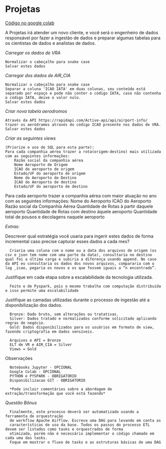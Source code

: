 # Projetas

[Código no google colab](https://colab.research.google.com/drive/17TG3qnL-Q3OmoRCAWL5BtkcslVqlVBm1?usp=sharing)

  A Projetas irá atender um novo cliente, e você será o engenheiro de dados responsável por fazer a ingestão de dados e preparar algumas tabelas para os cientistas de dados e analistas de dados.

*Carregar os dados de VRA*

	Normalizar o cabeçalho para snake case
	Salvar estes dados
	
*Carregar dos dados de AIR_CIA*

	Normalizar o cabeçalho para snake case
	Separar a coluna 'ICAO IATA' em duas colunas, seu conteúdo está separado por espaço e pode não conter o código IATA, caso não contenha o código IATA, deixe o valor nulo.
	Salvar estes dados

*Criar nova tabela aerodromos*

	Através da API https://rapidapi.com/Active-api/api/airport-info/ trazer os aeródramos através do código ICAO presente nos dados de VRA.
	Salvar estes dados

*Criar as seguintes views*

	(Priorize o uso de SQL para esta parte):
	Para cada companhia aérea trazer a rota(origem-destino) mais utilizada com as seguintes informações:
		Razão social da companhia aérea
		Nome Aeroporto de Origem
		ICAO do aeroporto de origem
		Estado/UF do aeroporto de origem
		Nome do Aeroporto de Destino
		ICAO do Aeroporto de destino
		Estado/UF do aeroporto de destino

Para cada aeroporto trazer a companhia aérea com maior atuação no ano com as seguintes informações:
	Nome do Aeroporto
	ICAO do Aeroporto
	Razão social da Companhia Aérea
	Quantidade de Rotas à partir daquele aeroporto
	Quantidade de Rotas com destino àquele aeroporto
	Quantidade total de pousos e decolagens naquele aeroporto

*Extras:*

Descrever qual estratégia você usaria para ingerir estes dados de forma incremental caso precise capturar esses dados a cada mes?
	  
	  Criaria uma coluna com o nome ou a data dos arquivos de origem (os csv e json tem nome com uma parte da data), consultaria no destino qual foi a última carga e subiria a diferença usando append. No caso da API eu consultaria os dados dos novos arquivos, compararia com o log _icao, pegaria os novos e os que fossem iguais a “n encontrado”.
	
Justifique em cada etapa sobre a escalabilidade da tecnologia utilizada.
	  
	  Feito o de Pyspark, pois o mesmo trabalha com computação distribuída e isso permite uma escalabilidade
	  
Justifique as camadas utilizadas durante o processo de ingestão até a disponibilização dos dados.
	  
	  Bronze: Dado bruto, sem alterações ou tratativas.
	  Silver: Dados tratado e normalizados conforme solicitado aplicando regras de negócio.
	  Gold: Dados disponibilizados para os usuários em formato de view, fazendo criptografia em dados sensíveis.

      Arquivos e API = Bronze
      ELT de VR e AIR_CIA = Silver
      Views = Gold

Observações

	  Notebooks Jupyter - OPCIONAL
      Google Colab - OPCIONAL
      PYTHON e PYSPARK - OBRIGATORIO 
      Disponibilizacao GIT - OBRIGATORIO
      
      *Pode incluir comentários sobre a abordagem de extração/transformação que você está fazendo*


*Questão Bônus*

	  Finalmente, este processo deverá ser automatizado usando a ferramenta de orquestração
      de workflow Apache Airflow. Escreva uma DAG para levando em conta as
      características de uso da base. Todos os passos do processo ETL devem ser listados como tasks e orquestrados de forma
      otimizada, porém não é necessário implementar o código chamado em cada uma das tasks.
      Foque em mostrar o fluxo de tasks e as estruturas básicas de uma DAG
